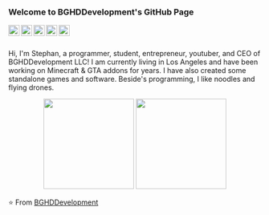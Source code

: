 ### Welcome to BGHDDevelopment's GitHub Page
<a href="https://bghddevelopment.com/discord">
  <img align="left" alt="Discord" width="22px" src="https://cdn.jsdelivr.net/npm/simple-icons@3.1.0/icons/discord.svg" />
</a>
<a href="http://linkedin.com/company/bghddevelopment">
  <img align="left" alt="LinkedIn" width="22px" src="https://cdn.jsdelivr.net/npm/simple-icons@3.1.0/icons/linkedin.svg" />
</a>
<a href="ceo@bghddevelopment.com">
  <img align="left" alt="'Gmail" width="22px" src="https://cdn.jsdelivr.net/npm/simple-icons@3.1.0/icons/gmail.svg" />
</a>
<a href="https://partreon.com/BGHDDevelopment">
  <img align="left" alt="Patreon" width="22px" src="https://cdn.jsdelivr.net/npm/simple-icons@3.1.0/icons/patreon.svg" />
</a>
<a href="https://youtube.com/BGHDDevelopment">
  <img align="left" alt="YouTube" width="22px" src="https://cdn.jsdelivr.net/npm/simple-icons@3.1.0/icons/youtube.svg" />
</a>
<br />
<br />

Hi, I'm Stephan, a programmer, student, entrepreneur, youtuber, and CEO of BGHDDevelopment LLC! I am currently living in Los Angeles and have been working on Minecraft & GTA addons for years. I have also created some standalone games and software. Beside's programming, I like noodles and flying drones.


<div align="center">
<img height="180em" src="https://github-readme-stats.vercel.app/api?username=bghddevelopment&show_icons=true&hide_border=true&theme=dark"/>
<img height="180em" src="https://github-readme-stats.vercel.app/api/top-langs/?username=InventivetalentDev&theme=dark&layout=compact&langs_count=6"/>
</div>

⭐️ From [BGHDDevelopment](https://github.com/bghddevelopment)
